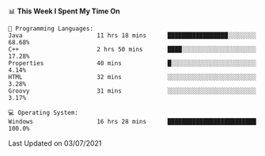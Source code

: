 
<!--START_SECTION:waka-->
📊 **This Week I Spent My Time On** 

```text
💬 Programming Languages: 
Java                     11 hrs 18 mins      █████████████████░░░░░░░░   68.68% 
C++                      2 hrs 50 mins       ████░░░░░░░░░░░░░░░░░░░░░   17.28% 
Properties               40 mins             █░░░░░░░░░░░░░░░░░░░░░░░░   4.14% 
HTML                     32 mins             ░░░░░░░░░░░░░░░░░░░░░░░░░   3.28% 
Groovy                   31 mins             ░░░░░░░░░░░░░░░░░░░░░░░░░   3.17%

💻 Operating System: 
Windows                  16 hrs 28 mins      █████████████████████████   100.0%

```


 Last Updated on 03/07/2021
<!--END_SECTION:waka-->
